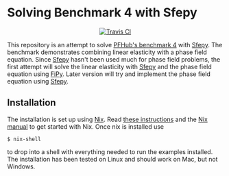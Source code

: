 # Solving Benchmark 4 with Sfepy

<p align="center">
<a href="https://travis-ci.org/wd15/sfepy-bm4" target="_blank">
<img src="https://api.travis-ci.org/wd15/sfepy-bm4.svg"
alt="Travis CI">
</a>
</p>

This repository is an attempt to solve [PFHub's benchmark
4](https://pages.nist.gov/pfhub/benchmarks/benchmark4.ipynb/) with
[Sfepy]. The benchmark demonstrates combining linear elasticity with a
phase field equation. Since [Sfepy] hasn't been used much for phase
field problems, the first attempt will solve the linear elasticity
with [Sfepy] and the phase field equation using
[FiPy](https://www.ctcms.nist.gov/fipy/). Later version will try and
implement the phase field equation using [Sfepy].

## Installation

The installation is set up using [Nix]. Read [these
instructions](https://github.com/wd15/nixes/blob/master/NIX-NOTES.md)
and the [Nix manual][Nix] to get started with Nix. Once nix is
installed use

    $ nix-shell

to drop into a shell with everything needed to run the examples
installed. The installation has been tested on Linux and should work
on Mac, but not Windows.

[Sfepy]: http://sfepy.org/doc-devel/index.html
[Nix]: https://nixos.org/nix/manual/